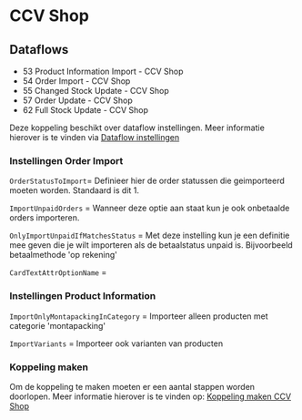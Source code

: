# CCV Shop

## Dataflows

- 53 Product Information Import - CCV Shop <br>
- 54 Order Import - CCV Shop <br>
- 55 Changed Stock Update - CCV Shop <br>
- 57 Order Update - CCV Shop <br>
- 62 Full Stock Update - CCV Shop <br>

Deze koppeling beschikt over dataflow instellingen. Meer informatie hierover is te vinden via [Dataflow instellingen](../../../../Algemene-informatie/Koppelingen/1.-Koppelingen-dataflow/Dataflow-Settings)

### Instellingen Order Import
`OrderStatusToImport`= Definieer hier de order statussen die geimporteerd moeten worden. Standaard is dit 1.

`ImportUnpaidOrders` = Wanneer deze optie aan staat kun je ook onbetaalde orders importeren.

`OnlyImportUnpaidIfMatchesStatus` = Met deze instelling kun je een definitie mee geven die je wilt importeren als de betaalstatus unpaid is. Bijvoorbeeld betaalmethode 'op rekening'

`CardTextAttrOptionName` =

### Instellingen Product Information

`ImportOnlyMontapackingInCategory` = Importeer alleen producten met categorie 'montapacking'


`ImportVariants` = Importeer ook varianten van producten

### Koppeling maken

Om de koppeling te maken moeten er een aantal stappen worden doorlopen. Meer informatie hierover is te vinden op: [Koppeling maken CCV Shop](../../../../Algemene-informatie/Koppelingen/2.-Platformen/CCV-Shop/Koppeling-maken-CCV-Shop)






